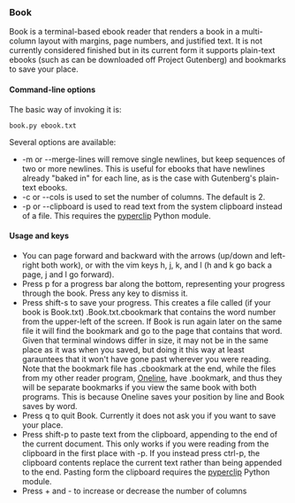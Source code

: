 ### Book
Book is a terminal-based ebook reader that renders a book in a multi-column layout with margins, page numbers, and justified text. It is not currently considered finished but in its current form it supports plain-text ebooks (such as can be downloaded off Project Gutenberg) and bookmarks to save your place.

#### Command-line options
The basic way of invoking it is:

	book.py ebook.txt

Several options are available:
* -m or --merge-lines will remove single newlines, but keep sequences of two or more newlines. This is useful for ebooks that have newlines already "baked in" for each line, as is the case with Gutenberg's plain-text ebooks.
* -c or --cols is used to set the number of columns. The default is 2.
* -p or --clipboard is used to read text from the system clipboard instead of a file. This requires the [pyperclip](https://pypi.org/project/pyperclip/)  Python module.

#### Usage and keys
* You can page forward and backward with the arrows (up/down and left-right both work), or with the vim keys h, j, k, and l (h and k go back a page, j and l go forward).
* Press p for a progress bar along the bottom, representing your progress through the book. Press any key to dismiss it.
* Press shift-s to save your progress. This creates a file called (if your book is Book.txt) .Book.txt.cbookmark that contains the word number from the upper-left of the screen. If Book is run again later on the same file it will find the bookmark and go to the page that contains that word. Given that terminal windows differ in size, it may not be in the same place as it was when you saved, but doing it this way at least garauntees that it won't have gone past wherever you were reading. Note that the bookmark file has .cbookmark at the end, while the files from my other reader program, [Oneline](https://github.com/CharlesHawkins/oneline), have .bookmark, and thus they will be separate bookmarks if you view the same book with both programs. This is because Oneline saves your position by line and Book saves by word.
* Press q to quit Book. Currently it does not ask you if you want to save your place.
* Press shift-p to paste text from the clipboard, appending to the end of the current document. This only works if you were reading from the clipboard in the first place with -p. If you instead press ctrl-p, the clipboard contents replace the current text rather than being appended to the end. Pasting form the clipboard requires the [pyperclip](https://pypi.org/project/pyperclip/) Python module.
* Press + and - to increase or decrease the number of columns
